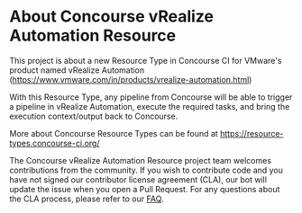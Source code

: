 # About Concourse vRealize Automation Resource

This project is about a new Resource Type in Concourse CI for VMware's product named vRealize Automation (https://www.vmware.com/in/products/vrealize-automation.html)

With this Resource Type, any pipeline from Concourse will be able to trigger a pipeline in vRealize Automation, execute the required tasks, and bring the execution context/output back to Concourse.

More about Concourse Resource Types can be found at https://resource-types.concourse-ci.org/

The Concourse vRealize Automation Resource project team welcomes contributions from the community. If you wish to contribute code and you have not signed our contributor license agreement (CLA), our bot will update the issue when you open a Pull Request. For any questions about the CLA process, please refer to our [FAQ](https://cla.vmware.com/faq).